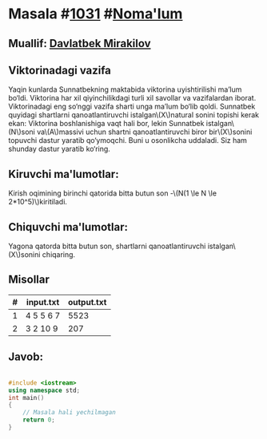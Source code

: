 
<h1>Masala #<a href="https://robocontest.uz/tasks/1031">1031</a> #<a href="https://robocontest.uz/tasks?category=1">Noma'lum</a></h1>
<h2> Muallif: <a href="https://robocontest.uz/profile/mdspro">Davlatbek Mirakilov</a></h2>
<h2>Viktorinadagi vazifa</h2>
<p>Yaqin kunlarda Sunnatbekning maktabida viktorina uyishtirilishi ma’lum bo‘ldi. Viktorina har xil qiyinchilikdagi turli xil savollar va vazifalardan iborat. Viktorinadagi eng so‘nggi vazifa sharti unga ma’lum bo‘lib qoldi.
Sunnatbek quyidagi shartlarni qanoatlantiruvchi istalgan\(X\)natural sonini topishi kerak ekan:
Viktorina boshlanishiga vaqt hali bor, lekin Sunnatbek istalgan\(N\)soni va\(A\)massivi uchun shartni qanoatlantiruvchi biror bir\(X\)sonini topuvchi dastur yaratib qo‘ymoqchi.
Buni u osonlikcha uddaladi. Siz ham shunday dastur yaratib ko‘ring.</p>
<h2>Kiruvchi ma'lumotlar:</h2>
<p>Kirish oqimining birinchi qatorida bitta butun son -\(N(1 \le N \le 2*10^5)\)kiritiladi.</p>
<h2>Chiquvchi ma'lumotlar:</h2>
<p>Yagona qatorda bitta butun son, shartlarni qanoatlantiruvchi istalgan\(X\)sonini chiqaring.</p>
<h2>Misollar</h2>
<table>
    <thead>
        <tr>
            <th>#</th>
            <th>input.txt</th>
            <th>output.txt</th>
        </tr>
    </thead>
    <tbody>
            <tr>
                <td>1</td>
                <td>4
5 5 6 7</td>
                <td>5523</td>
            </tr>
            <tr>
                <td>2</td>
                <td>3
2 10 9</td>
                <td>207</td>
            </tr>
    </tbody>
    </table>
    
<h2>Javob:</h2>

######
```cpp
#include <iostream>
using namespace std;
int main()
{
    // Masala hali yechilmagan
    return 0;
}
```
